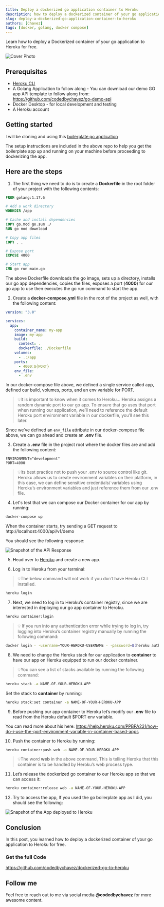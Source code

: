 ```yaml
---
title: Deploy a dockerized go application container to Heroku
description: how to deploy a dockerized container of your go application to Heroku for free
slug: deploy-a-dockerized-go-application-container-to-heroku
authors: [Chavez]
tags: [docker, golang, docker compose]
---
```


Learn how to deploy a Dockerized container of your go application to Heroku for free.

![Cover Photo](/img/posts/passing_vars_docker_builds.png)

<!-- truncate -->


## Prerequisites

- [Heroku CLI](https://devcenter.heroku.com/articles/heroku-cli)
- A Golang Application to follow along - You can download our demo GO app API template to follow along from: https://github.com/codedbychavez/go-demo-api
- Docker Desktop - for local development and testing
- A Heroku account

## Getting started

I will be cloning and using this [boilerplate go application](https://github.com/codedbychavez/go-app-api-boilerplate)

The setup instructions are included in the above repo to help you get the boilerplate app up and running on your machine before proceeding to dockerizing the app.

## Here are the steps

1. The first thing we need to do is to create a **Dockerfile** in the root folder of your project with the following contents:

```dockerfile
FROM golang:1.17.6

# Add a work directory
WORKDIR /app

# Cache and install dependencies
COPY go.mod go.sum ./
RUN go mod download

# Copy app files
COPY . .

# Expose port
EXPOSE 4000

# Start app
CMD go run main.go
```

The above Dockerfile downloads the go image, sets up a directory, installs our go app dependencies, copies the files, exposes a port (**4000**) for our go app to use then executes the go run command to start the app.

2. Create a **docker-compose.yml** file in the root of the project as well, with the following content:

```yaml
version: "3.8"

services:
  app:
    container_name: my-app
    image: my-app
    build:
      context: .
      dockerfile: ./Dockerfile
    volumes:
      - .:/app
    ports:
      - 4000:${PORT}
    env_file:
      - .env
```

In our docker-compose file above, we defined a single service called app, defined our build, volumes, ports, and an env variable for PORT.

> 💡It is important to know when it comes to Heroku… Heroku assigns a random dynamic port to our go app. To ensure that go uses that port when running our application, we’ll need to reference the default Heroku port environment variable in our dockerfile, you’ll see this later.

Since we’ve defined an `env_file` attribute in our docker-compose file above, we can go ahead and create an **.env** file.

3. Create a **.env** file in the project root where the docker files are and add the following content:

```env
ENVIRONMENT="development"
PORT=4000
```

> 💡Its best practice not to push your .env to source control like git. Heroku allows us to create environment variables on their platform, in this case, we can define sensitive credentials/ variables using Heroku’s environment variables and just reference them from our .env file.

4. Let's test that we can compose our Docker container for our app by running:

```bash
docker-compose up
```

When the container starts, try sending a GET request to http://localhost:4000/api/v1/demo

You should see the following response:

![Snapshot of the API Response](/img/posts/deploy_dockerized_golang/app_snap_1.webp)

5. Head over to [Heroku](http://heroku.com/) and create a new app.

6. Log in to Heroku from your terminal:

> 💡The below command will not work if you don’t have Heroku CLI installed.

```bash
heroku login
```

7. Next, we need to log in to Heroku’s container registry, since we are interested in deploying our go app container to Heroku.

```bash
heroku container:login
```

> 💡 If you run into any authentication error while trying to log in, try logging into Heroku’s container registry manually by running the following command:

```bash
docker login - -username=YOUR-HEROKU-USERNAME - -password=$(heroku auth:token) registry.heroku.com
```

8. We need to change the Heroku stack for our application to **container** to have our app on Heroku equipped to run our docker container.

> 💡You can see a list of stacks available by running the following command:

```bash
heroku stack -a NAME-OF-YOUR-HEROKU-APP
```

Set the stack to **container** by running:

```bash
heroku stack:set container -a NAME-OF-YOUR-HEROKU-APP
```

9. Before pushing our app container to Heroku let’s modify our **.env** file to read from the Heroku default $PORT env variable.

You can read more about his here: https://help.heroku.com/PPBPA231/how-do-i-use-the-port-environment-variable-in-container-based-apps

10. Push the container to Heroku by running:

```bash
heroku container:push web -a NAME-OF-YOUR-HEROKU-APP
```

> 💡The word **web** in the above command, This is telling Heroku that this container is to be handled by Heroku’s web process type.

11. Let’s release the dockerized go container to our Heroku app so that we can access it:

```bash
heroku container:release web -a NAME-OF-YOUR-HEROKU-APP
```

12. Try to access the app, If you used the go boilerplate app as I did, you should see the following:

![Snapshot of the App deployed to Heroku](/img/posts/deploy_dockerized_golang/app_snap_2.webp)

## Conclusion

In this post, you learned how to deploy a dockerized container of your go application to Heroku for free.

### Get the full Code

https://github.com/codedbychavez/dockerized-go-to-heroku

## Follow me

Feel free to reach out to me via social media **@codedbychavez** for more awesome content.